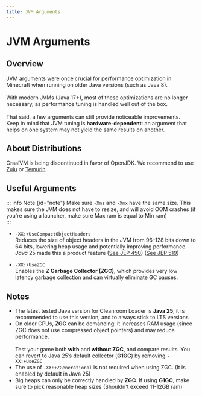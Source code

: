 ```yaml
---
title: JVM Arguments
---
```


# JVM Arguments

## Overview

JVM arguments were once crucial for performance optimization in Minecraft when running on older Java versions (such as Java 8).<br>  
With modern JVMs (Java 17+), most of these optimizations are no longer necessary, as performance tuning is handled well out of the box.<br>  
That said, a few arguments can still provide noticeable improvements.<br>
Keep in mind that JVM tuning is **hardware-dependent**: an argument that helps on one system may not yield the same results on another.<br>

## About Distributions

GraalVM is being discontinued in favor of OpenJDK. We recommend to use [Zulu](https://www.azul.com/downloads/) or [Temurin](https://adoptium.net/temurin/releases?version=25&mode=filter&os=any&arch=any).<br>

## Useful Arguments

::: info Note {id="note"}
Make sure `-Xms` and `-Xmx` have the same size. This makes sure the JVM does not have to resize, and will avoid OOM crashes (if you're using a launcher, make sure Max ram is equal to Min ram)<br>
:::

- `-XX:+UseCompactObjectHeaders` <br> Reduces the size of object headers in the JVM from 96–128 bits down to 64 bits, lowering heap usage and potentially improving performance. _Java_ 25 made this a product feature ([See JEP 450](https://openjdk.org/jeps/450)) ([See JEP 519](https://openjdk.org/jeps/519)) 

- `-XX:+UseZGC` <br> Enables the **Z Garbage Collector (ZGC)**, which provides very low latency garbage collection and can virtually eliminate GC pauses. 

## Notes

- The latest tested Java version for Cleanroom Loader is **Java 25**, it is recommended to use this version, and to always stick to LTS versions
- On older CPUs, **ZGC** can be demanding: it increases RAM usage (since ZGC does not use compressed object pointers) and may reduce performance. <br> <br>  Test your game both **with** and **without ZGC**, and compare results. You can revert to Java 25’s default collector (**G1GC**) by removing `-XX:+UseZGC`
- The use of `-XX:+ZGenerational` is not required when using ZGC. (It is enabled by default in Java 25)
- Big heaps can only be correctly handled by **ZGC**. If using **G1GC**, make sure to pick reasonable heap sizes (Shouldn't exceed 11-12GB ram)